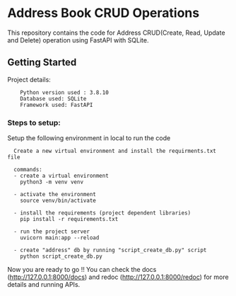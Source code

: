 # Address Book CRUD Operations
This repository contains the code for Address CRUD(Create, Read, Update and Delete) operation using FastAPI with SQLite.

## Getting Started

Project details:
```
    Python version used : 3.8.10
    Database used: SQLite
    Framework used: FastAPI

```

###  Steps to setup:
  Setup the following environment in local to run the code
 
  ```
    Create a new virtual environment and install the requirments.txt file
    
    commands:
    - create a virtual environment 
      python3 -m venv venv
    
    - activate the environment
      source venv/bin/activate
    
    - install the requirements (project dependent libraries)
      pip install -r requirements.txt
      
    - run the project server
      uvicorn main:app --reload
      
    - create "address" db by running "script_create_db.py" script
      python script_create_db.py
  ```
  
Now you are ready to go !! You can check the docs (http://127.0.0.1:8000/docs) and redoc (http://127.0.0.1:8000/redoc) for more details and running APIs.

